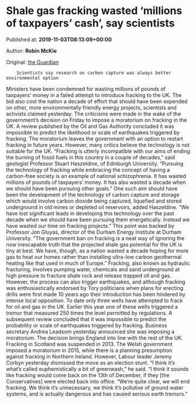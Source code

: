 
# Shale gas fracking wasted ‘millions of taxpayers’ cash’, say scientists

Published at: **2019-11-03T08:13:09+00:00**

Author: **Robin McKie**

Original: [the Guardian](https://www.theguardian.com/environment/2019/nov/03/fracking-shale-gas-scientists-tories-earthquake)


        Scientists say research on carbon capture was always better environmental option
      
Ministers have been condemned for wasting millions of pounds of taxpayers’ money in a failed attempt to introduce fracking to the UK. The bid also cost the nation a decade of effort that should have been expended on other, more environmentally friendly energy projects, scientists and activists claimed yesterday.
The criticisms were made in the wake of the government’s decision on Friday to impose a moratorium on fracking in the UK. A review published by the Oil and Gas Authority concluded it was impossible to predict the likelihood or scale of earthquakes triggered by fracking.
The moratorium leaves the government with an option to restart fracking in future years. However, many critics believe the technology is not suitable for the UK.
“Fracking is utterly incompatible with our aims of ending the burning of fossil fuels in this country in a couple of decades,” said geologist Professor Stuart Haszeldine, of Edinburgh University. “Pursuing the technology of fracking while embracing the concept of having a carbon-free society is an example of national schizophrenia. It has wasted millions of pounds of taxpayers’ money. It has also wasted a decade when we should have been pursuing other goals.”
One such aim should have been the development of the technology of carbon capture and storage which would involve carbon dioxide being captured, liquefied and stored underground in old mines or depleted oil reservoirs, added Haszeldine. “We have lost significant leads in developing this technology over the past decade when we should have been pursuing them energetically. Instead we have wasted our time on fracking projects.”
This point was backed by Professor Jon Gluyas, director of the Durham Energy Institute at Durham University. “The government ban on fracking is a neat way of ignoring the now inescapable truth that the projected shale gas potential for the UK is tiny at best. We have, though, as a nation wasted a decade hoping for more gas to heat our homes rather than installing ultra-low carbon geothermal heating like that used in much of Europe.”
Fracking, also known as hydraulic fracturing, involves pumping water, chemicals and sand underground at high pressure to fracture shale rock and release trapped oil and gas. However, the process can also trigger earthquakes, and although fracking was enthusiastically endorsed by Tory politicians when plans for erecting drills were first made 10 years ago their introduction has been hindered by intense local opposition. To date only three wells have attempted to frack for oil and gas in the UK.
Earlier this year one of these wells triggered a tremor that measured 250 times the level permitted by regulations. A subsequent review concluded that it was impossible to predict the probability or scale of earthquakes triggered by fracking. Business secretary Andrea Leadsom yesterday announced she was imposing a moratorium. The decision brings England into line with the rest of the UK. Fracking in Scotland was suspended in 2013. The Welsh government imposed a moratorium in 2015, while there is a planning presumption against fracking in Northern Ireland.
However, Labour leader Jeremy Corbyn yesterday dismissed the move as an election stunt. “I think it’s what’s called euphemistically a bit of greenwash,” he said. “I think it sounds like fracking would come back on the 13th of December, if they [the Conservatives] were elected back into office. “We’re quite clear, we will end fracking. We think it’s unnecessary, we think it’s pollutive of ground water systems, and is actually dangerous and has caused serious earth tremors.”
